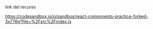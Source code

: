 link del recurso

https://codesandbox.io/p/sandbox/react-components-practice-forked-3x776g?file=%2Fsrc%2Findex.js